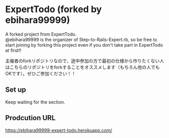# ExpertTodo (forked by ebihara99999)
A forked project from ExpertTodo.  
@ebihara99999 is the organizer of Step-to-Rails-Expert.rb, so be free to start joining by forking this project even if you don't take part in ExpertTodo at first!!

主催者のforkリポジトリなので、途中参加の方で最初の仕様から作りたくない人はこちらのリポジトリをforkすることをオススメします（もちろん他の人でもOKです）。ぜひご参加ください！！

## Set up
Keep waiting for the section.

## Prodcution URL
https://ebihara99999-expert-todo.herokuapp.com/
